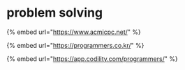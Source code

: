 # problem solving

{% embed url="https://www.acmicpc.net/" %}

{% embed url="https://programmers.co.kr/" %}

{% embed url="https://app.codility.com/programmers/" %}



